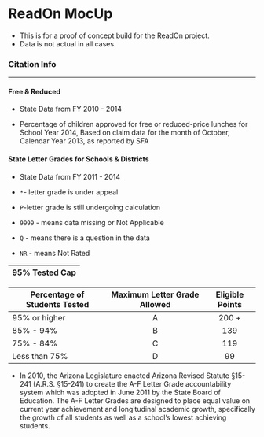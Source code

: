ReadOn MocUp
=============

* This is for a proof of concept build for the ReadOn project.
* Data is not actual in all cases.

### Citation Info
------------------

#### Free & Reduced

* State Data from FY 2010 - 2014

* Percentage of children approved for free or reduced-price lunches for School Year 2014, Based on claim data for the month of October, Calendar Year 2013, as reported by SFA

#### State Letter Grades for Schools & Districts

* State Data from FY 2011 - 2014

* `*`- letter grade is under appeal
* `P`-letter grade is still undergoing calculation
* `9999` - means data missing or Not Applicable
* `Q` - means there is a question in the data
* `NR` - means Not Rated

 |95% Tested Cap|
 |--------------|
 
 | Percentage of Students Tested | Maximum Letter Grade Allowed | Eligible Points |
 | ----------------------------- | :--------------------------: | :-------------: |
 | 95% or higher                 | A                            | 200 +           |
 | 85% - 94%                     | B                            | 139             |
 | 75% - 84%                     | C                            | 119             |
 | Less than 75%                 | D                            | 99              |

* In 2010, the Arizona Legislature enacted Arizona Revised Statute §15-241 (A.R.S. §15-241) to create the A-F Letter Grade accountability system which was adopted in June 2011 by the State Board of Education. The A-F Letter Grades are designed to place equal value on current year achievement and longitudinal academic growth, specifically the growth of all students as well as a school’s lowest achieving students.

